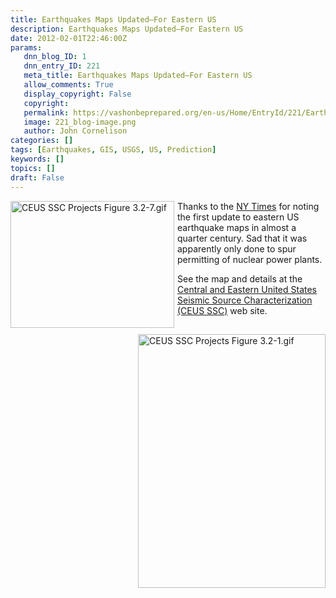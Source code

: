 ```yaml
---
title: Earthquakes Maps Updated–For Eastern US
description: Earthquakes Maps Updated–For Eastern US
date: 2012-02-01T22:46:00Z
params:
   dnn_blog_ID: 1
   dnn_entry_ID: 221
   meta_title: Earthquakes Maps Updated–For Eastern US
   allow_comments: True
   display_copyright: False
   copyright: 
   permalink: https://vashonbeprepared.org/en-us/Home/EntryId/221/Earthquakes-Maps-Updated-ndash-For-Eastern-US
   image: 221_blog-image.png
   author: John Cornelison
categories: []
tags: [Earthquakes, GIS, USGS, US, Prediction]
keywords: []
topics: []
draft: False
---
```


<a href="/Portals/1/Graphics/Maps/CEUS%20SSC%20Projects%20Figure%203.2-7.gif"> <img title="Figure 3.2.7. Map of the CEUS SSC Project catalog showing earthquakes of uniform moment magnitude E[M] 2.9 and larger. Colored symbols denote earthquakes not contained in the USGS seismic hazard mapping catalog." style="width: 262px; margin-bottom: 5px; float: left; height: 203px; margin-right: 5px;" alt="CEUS SSC Projects Figure 3.2-7.gif" src="/Portals/1/Graphics/Maps/CEUS%20SSC%20Projects%20Figure%203.2-7.gif" /></a> <a href="/Portals/1/Graphics/Maps/CEUS%20SSC%20Projects%20Figure%203.2-1.gif"><img title="Areal coverage of the primary earthquake catalog sources." style="margin-top: 5px; width: 300px; margin-bottom: 5px; float: right; height: 406px; margin-left: 5px;" alt="CEUS SSC Projects Figure 3.2-1.gif" src="/Portals/1/Graphics/Maps/CEUS%20SSC%20Projects%20Figure%203.2-1.gif" /></a> Thanks to the <a href="http://www.nytimes.com/2012/02/01/science/earth/map-of-earthquake-risks-is-updated.html" target="_blank">NY Times</a> for noting the first update to eastern US earthquake maps in almost a quarter century. Sad that it was apparently only done to spur permitting of nuclear power plants.
<div></div>
<p>See the map and details at the <a href="http://www.ceus-ssc.com/" target="_blank">Central and Eastern United States Seismic Source Characterization (CEUS SSC)</a> web site.</p>
